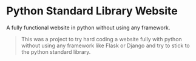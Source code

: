 # Python Standard Library Website
A fully functional website in python without using any framework.
> This was a project to try hard coding a website fully with python without using any framework like Flask or Django and try to stick to the python standard library.
